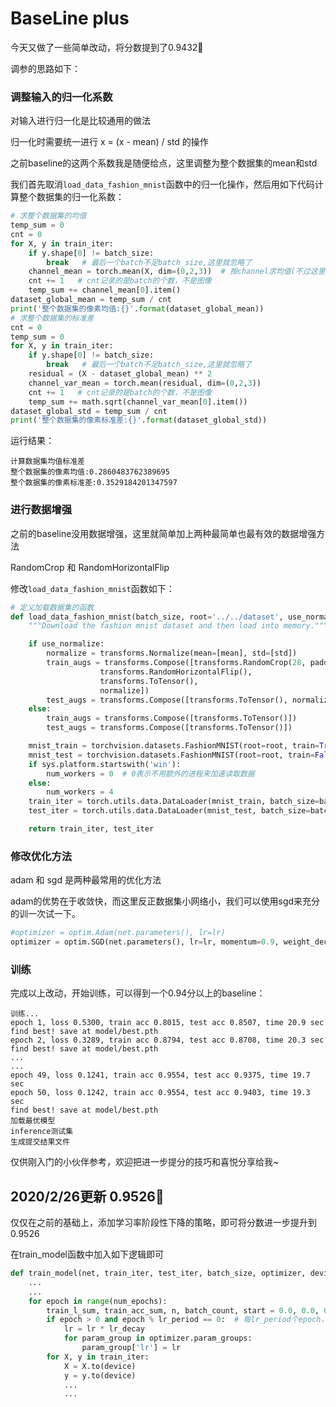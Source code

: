 # BaseLine plus

今天又做了一些简单改动，将分数提到了0.9432:rocket:

调参的思路如下：

### 调整输入的归一化系数

对输入进行归一化是比较通用的做法

归一化时需要统一进行 x = (x - mean) / std 的操作

之前baseline的这两个系数我是随便给点，这里调整为整个数据集的mean和std

我们首先取消`load_data_fashion_mnist`函数中的归一化操作，然后用如下代码计算整个数据集的归一化系数：

```python
# 求整个数据集的均值
temp_sum = 0
cnt = 0
for X, y in train_iter:
    if y.shape[0] != batch_size:
        break   # 最后一个batch不足batch_size,这里就忽略了
    channel_mean = torch.mean(X, dim=(0,2,3))  # 按channel求均值(不过这里只有1个channel)
    cnt += 1   # cnt记录的是batch的个数，不是图像
    temp_sum += channel_mean[0].item()
dataset_global_mean = temp_sum / cnt
print('整个数据集的像素均值:{}'.format(dataset_global_mean))
# 求整个数据集的标准差
cnt = 0
temp_sum = 0
for X, y in train_iter:
    if y.shape[0] != batch_size:
        break   # 最后一个batch不足batch_size,这里就忽略了
    residual = (X - dataset_global_mean) ** 2
    channel_var_mean = torch.mean(residual, dim=(0,2,3))
    cnt += 1   # cnt记录的是batch的个数，不是图像
    temp_sum += math.sqrt(channel_var_mean[0].item())
dataset_global_std = temp_sum / cnt
print('整个数据集的像素标准差:{}'.format(dataset_global_std))
```

运行结果：

```
计算数据集均值标准差
整个数据集的像素均值:0.2860483762389695
整个数据集的像素标准差:0.3529184201347597
```

### 进行数据增强

之前的baseline没用数据增强，这里就简单加上两种最简单也最有效的数据增强方法

RandomCrop 和 RandomHorizontalFlip

修改`load_data_fashion_mnist`函数如下：

```python
# 定义加载数据集的函数
def load_data_fashion_mnist(batch_size, root='../../dataset', use_normalize=False, mean=None, std=None):
    """Download the fashion mnist dataset and then load into memory."""

    if use_normalize:
        normalize = transforms.Normalize(mean=[mean], std=[std])
        train_augs = transforms.Compose([transforms.RandomCrop(28, padding=2),
                    transforms.RandomHorizontalFlip(),
                    transforms.ToTensor(),
                    normalize])
        test_augs = transforms.Compose([transforms.ToTensor(), normalize])
    else:
        train_augs = transforms.Compose([transforms.ToTensor()])
        test_augs = transforms.Compose([transforms.ToTensor()])

    mnist_train = torchvision.datasets.FashionMNIST(root=root, train=True, download=True, transform=train_augs)
    mnist_test = torchvision.datasets.FashionMNIST(root=root, train=False, download=True, transform=test_augs)
    if sys.platform.startswith('win'):
        num_workers = 0  # 0表示不用额外的进程来加速读取数据
    else:
        num_workers = 4
    train_iter = torch.utils.data.DataLoader(mnist_train, batch_size=batch_size, shuffle=True, num_workers=num_workers)
    test_iter = torch.utils.data.DataLoader(mnist_test, batch_size=batch_size, shuffle=False, num_workers=num_workers)

    return train_iter, test_iter
```

### 修改优化方法

adam 和 sgd 是两种最常用的优化方法

adam的优势在于收敛快，而这里反正数据集小网络小，我们可以使用sgd来充分的训一次试一下。

```python
#optimizer = optim.Adam(net.parameters(), lr=lr)
optimizer = optim.SGD(net.parameters(), lr=lr, momentum=0.9, weight_decay=5e-4) 
```


### 训练

完成以上改动，开始训练，可以得到一个0.94分以上的baseline：

```
训练...
epoch 1, loss 0.5300, train acc 0.8015, test acc 0.8507, time 20.9 sec
find best! save at model/best.pth
epoch 2, loss 0.3289, train acc 0.8794, test acc 0.8708, time 20.3 sec
find best! save at model/best.pth
...
...
epoch 49, loss 0.1241, train acc 0.9554, test acc 0.9375, time 19.7 sec
epoch 50, loss 0.1242, train acc 0.9554, test acc 0.9403, time 19.3 sec
find best! save at model/best.pth
加载最优模型
inference测试集
生成提交结果文件
```

仅供刚入门的小伙伴参考，欢迎把进一步提分的技巧和喜悦分享给我~


## 2020/2/26更新 0.9526:rocket:

仅仅在之前的基础上，添加学习率阶段性下降的策略，即可将分数进一步提升到0.9526

在train_model函数中加入如下逻辑即可

```python
def train_model(net, train_iter, test_iter, batch_size, optimizer, device, num_epochs, lr, lr_period, lr_decay):
    ...
    ... 
    for epoch in range(num_epochs):
        train_l_sum, train_acc_sum, n, batch_count, start = 0.0, 0.0, 0, 0, time.time()
        if epoch > 0 and epoch % lr_period == 0:  # 每lr_period个epoch，学习率衰减一次
            lr = lr * lr_decay
            for param_group in optimizer.param_groups:
                param_group['lr'] = lr
        for X, y in train_iter:
            X = X.to(device)
            y = y.to(device)
            ...
            ...
```

